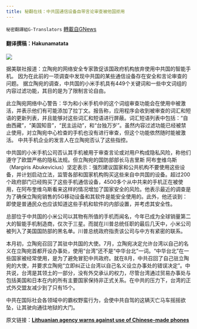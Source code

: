 ```yaml
---
title: 秘翻在线：中共国通信设备自带言论审查被他国拒用
---
```

`秘密翻譯組G-Translators` [轉載自GNews](https://gnews.org/zh-hans/1549939/)

#### 翻译撰稿：Hakunamatata

![](https://assets.gnews.org/wp-content/uploads/2021/09/1fas56df456rthy45uk64igf64hd894t89.jpeg)

据美联社报道：立陶宛的网络安全专家敦促该国政府机构放弃使用中共国的智能手机。 因为在此前的一项调查中发现中共国的某些通信设备存在安全和言论审查的问题。 据立陶宛的调查，中共国的小米手机具有449个关键词和一些中文词组的内容过滤功能，其目的是为了限制言论自由。

此立陶宛网络中心警告：华为和小米手机中的这个词组审查功能会在使用中被激活，并表示他们有可能添加了拉丁文。报告称，应用程序会收到被审查的词汇和短语的更新列表，并且能够对这些词汇和短语进行屏蔽。词汇短语列表中包括：“自由西藏”，“美国知音”，“民主运动”，和“台独万岁”。虽然内容过滤功能已经被禁止使用，对立陶宛中心检查的手机也没有进行审查，但这个功能依然随时能被激活。 中共手机企业的发言人在立陶宛否认了这些指控。

中共国的小米手机公司否认其手机被用于审查言论或对用户构成隐私风险，称他们遵守了欧盟严格的隐私法规。但立陶宛的国防部部长马吉里斯 阿布奎维乌斯（Margiris Abukevicius）坚定表示：强烈建议国家和公共机构不要使用这些设备，并计划启动立法，监管各部和国家机构购买这些来自中共国的设备。超过200个政府部门已经购买了这些手机通信设备，4500多个从中共来的手机正在被使用，在阿布奎维乌斯看来这样的情况增加了国家安全的风险。他表示最近的调查是为了确保立陶宛销售的5G移动设备和其软件是能安全使用的。此外，他还谈到：即使是普通民众也应该知道这些手机和软件的内部设置，并考虑其安全性。

总部位于中共国的小米公司以其物有所值的手机而闻名，今年已成为全球销量第二大的智能手机制造商，仅次于三星。而就在川普总统任职的最后几天中，小米公司被列入了美国国防部的黑名单。川普总统政府指责该公司与中方有紧密的联系。

本月初，立陶宛召回了其驻中共国的大使。7月，立陶宛决定允许台湾以自己的名义在立陶宛首都开设办事处，使用“台湾”还不是“中华台北”一词。“中华台北”在一些国家被经常使用，是为了避免冒犯中共政府。就在8月，中共召回了自己驻立陶宛的大使，并要求立陶宛“立即纠正让台湾以自己名义设立办事处的错误决定”。中共说，台湾是其领土的一部分，没有外交承认的权力，尽管台湾通过贸易办事处与包括美国和日本在内的所有主要国家保持非正式关系。在中共的压力下，台湾的正式外交盟友减少到了只有15个。

中共在国际社会各领域中的霸权野蛮行为，会使中共自驾的这辆灭亡马车摇摇欲坠，让其驶向通往地狱的大门。

原文链接：[**Lithuanian agency warns against use of Chinese-made phones**](https://apnews.com/article/technology-business-europe-censorship-tibet-916e5b11765d7837f38e95ea3518793b)
